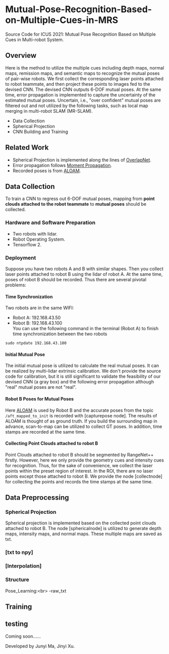 # Mutual-Pose-Recognition-Based-on-Multiple-Cues-in-MRS
Source Code for ICUS 2021: Mutual Pose Recognition Based on Multiple Cues in Multi-robot System.

## Overview
Here is the method to utilize the multiple cues including depth maps, normal maps, remission maps, and semantic maps to recognize the mutual poses of pair-wise robots. We first collect the corresponding laser points attached to robot teammate, and then project these points to images fed to the devised CNN. The devised CNN outputs 6-DOF mutual poses. At the same time, error propagation is implemented to capture the uncertainty of the estimated mutual poses. Uncertain, i.e., "over confident" mutual poses are filtered out and not utilized by the following tasks, such as local map merging in multi-robot SLAM (MR-SLAM).

* Data Collection
* Spherical Projection
* CNN Building and Training

## Related Work
* Spherical Projection is implemented along the lines of [OverlapNet](https://github.com/BIT-MJY/OverlapNet_for_TF2).
* Error propagation follows [Moment Propagation](https://github.com/kaibrach/Moment-Propagation.git).
* Recorded poses is from [ALOAM](https://github.com/HKUST-Aerial-Robotics/A-LOAM).

## Data Collection
To train a CNN to regress out 6-DOF mutual poses, mapping from **point clouds attached to the robot teammate** to **mutual poses** should be collected. 
### Hardware and Software Preparation
* Two robots with lidar.
* Robot Operating System.
* Tensorflow 2.
### Deployment
Suppose you have two robots A and B with similar shapes. Then you collect laser points attached to robot B using the lidar of robot A. At the same time, poses of robot B should be recorded. Thus there are several pivotal problems:
#### Time Synchronization
Two robots are in the same WIFI:
* Robot A: 192.168.43.50
* Robot B: 192.168.43.100  
You can use the following command in the terminal (Robot A) to finish time synchronization between the two robots 
```
sudo ntpdate 192.168.43.100
```
#### Initial Mutual Pose
The initial mutual pose is utilized to calculate the real mutual poses. It can be realized by multi-lidar extrinsic calibration. We don't provide the source code for calibration, but it is still significant to validate the feasibility of our devised CNN (a gray box) and the following error propagation although "real" mutual poses are not "real".
#### Robot B Poses for Mutual Poses
Here [ALOAM](https://github.com/HKUST-Aerial-Robotics/A-LOAM) is used by Robot B and the accurate poses from the topic ```/aft_mapped_to_init``` is recorded with [capturepose node]. The results of ALOAM is thought of as ground truth. If you build the surrounding map in advance, scan-to-map can be utilized to collect GT poses. In addition, time stamps are recorded at the same time.
#### Collecting Point Clouds attached to robot B
Point Clouds attached to robot B should be segmented by RangeNet++ firstly. However, here we only provide the geometry cues and intensity cues for recognition. Thus, for the sake of convenience, we collect the laser points within the preset region of interest. In the ROI, there are no laser points except those attached to robot B. We provide the node [collectnode] for collecting the points and records the time stamps at the same time.

## Data Preprocessing
### Spherical Projection
Spherical projection is implemented based on the collected point clouds attached to robot B. The node [sphericalnode] is utilized to generate depth maps, intensity maps, and normal maps. These multiple maps are saved as txt.
### [txt to npy]
### [Interpolation]
### Structure
Pose_Learning:\<br>
	-raw_txt

## Training

## testing


Coming soon......


Developed by Junyi Ma, Jinyi Xu.




